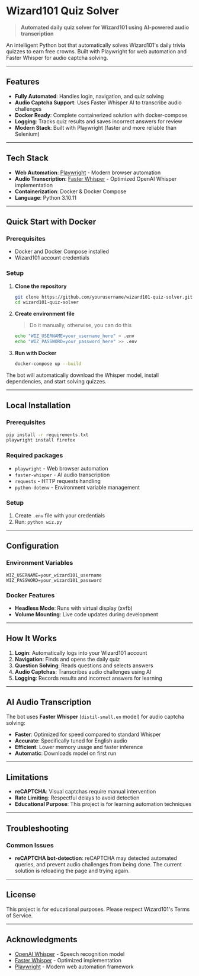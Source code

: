 # **Wizard101 Quiz Solver**

> **Automated daily quiz solver for Wizard101 using AI-powered audio transcription**

An intelligent Python bot that automatically solves Wizard101's daily trivia quizzes to earn free crowns. Built with Playwright for web automation and Faster Whisper for audio captcha solving.

---

## **Features**

- **Fully Automated**: Handles login, navigation, and quiz solving
- **Audio Captcha Support**: Uses Faster Whisper AI to transcribe audio challenges
- **Docker Ready**: Complete containerized solution with docker-compose
- **Logging**: Tracks quiz results and saves incorrect answers for review
- **Modern Stack**: Built with Playwright (faster and more reliable than Selenium)

---

## **Tech Stack**

- **Web Automation**: [Playwright](https://playwright.dev/) - Modern browser automation
- **Audio Transcription**: [Faster Whisper](https://github.com/guillaumekln/faster-whisper) - Optimized OpenAI Whisper implementation
- **Containerization**: Docker & Docker Compose
- **Language**: Python 3.10.11

---

## **Quick Start with Docker**

### **Prerequisites**
- Docker and Docker Compose installed
- Wizard101 account credentials

### **Setup**

1. **Clone the repository**
   ```bash
   git clone https://github.com/yourusername/wizard101-quiz-solver.git
   cd wizard101-quiz-solver
   ```

2. **Create environment file**
   > Do it manually, otherwise, you can do this
   ```bash
   echo "WIZ_USERNAME=your_username_here" > .env
   echo "WIZ_PASSWORD=your_password_here" >> .env
   ```

4. **Run with Docker**
   ```bash
   docker-compose up --build
   ```

The bot will automatically download the Whisper model, install dependencies, and start solving quizzes.

---

## **Local Installation**

### **Prerequisites**
```bash
pip install -r requirements.txt
playwright install firefox
```

### **Required packages**
- `playwright` - Web browser automation
- `faster-whisper` - AI audio transcription
- `requests` - HTTP requests handling
- `python-dotenv` - Environment variable management

### **Setup**
1. Create `.env` file with your credentials
2. Run: `python wiz.py`

---

## **Configuration**

### **Environment Variables**
```env
WIZ_USERNAME=your_wizard101_username
WIZ_PASSWORD=your_wizard101_password
```

### **Docker Features**
- **Headless Mode**: Runs with virtual display (xvfb)
- **Volume Mounting**: Live code updates during development

---

## **How It Works**

1. **Login**: Automatically logs into your Wizard101 account
2. **Navigation**: Finds and opens the daily quiz
3. **Question Solving**: Reads questions and selects answers
4. **Audio Captchas**: Transcribes audio challenges using AI
5. **Logging**: Records results and incorrect answers for learning

---

## **AI Audio Transcription**

The bot uses **Faster Whisper** (`distil-small.en` model) for audio captcha solving:
- **Faster**: Optimized for speed compared to standard Whisper
- **Accurate**: Specifically tuned for English audio
- **Efficient**: Lower memory usage and faster inference
- **Automatic**: Downloads model on first run

---

## **Limitations**

- **reCAPTCHA**: Visual captchas require manual intervention
- **Rate Limiting**: Respectful delays to avoid detection
- **Educational Purpose**: This project is for learning automation techniques

---

## **Troubleshooting**

### **Common Issues**
- **reCAPTCHA bot-detection**: reCAPTCHA may detected automated queries, and prevent audio challenges from being done. The current solution is reloading the page and trying again.
---

## **License**

This project is for educational purposes. Please respect Wizard101's Terms of Service.

---

## **Acknowledgments**

- [OpenAI Whisper](https://openai.com/research/whisper) - Speech recognition model
- [Faster Whisper](https://github.com/guillaumekln/faster-whisper) - Optimized implementation
- [Playwright](https://playwright.dev/) - Modern web automation framework
